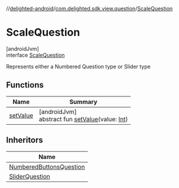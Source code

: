 //[delighted-android](../../../index.md)/[com.delighted.sdk.view.question](../index.md)/[ScaleQuestion](index.md)

# ScaleQuestion

[androidJvm]\
interface [ScaleQuestion](index.md)

Represents either a Numbered Question type or Slider type

## Functions

| Name | Summary |
|---|---|
| [setValue](set-value.md) | [androidJvm]<br>abstract fun [setValue](set-value.md)(value: [Int](https://kotlinlang.org/api/latest/jvm/stdlib/kotlin/-int/index.html)) |

## Inheritors

| Name |
|---|
| [NumberedButtonsQuestion](../-numbered-buttons-question/index.md) |
| [SliderQuestion](../-slider-question/index.md) |
